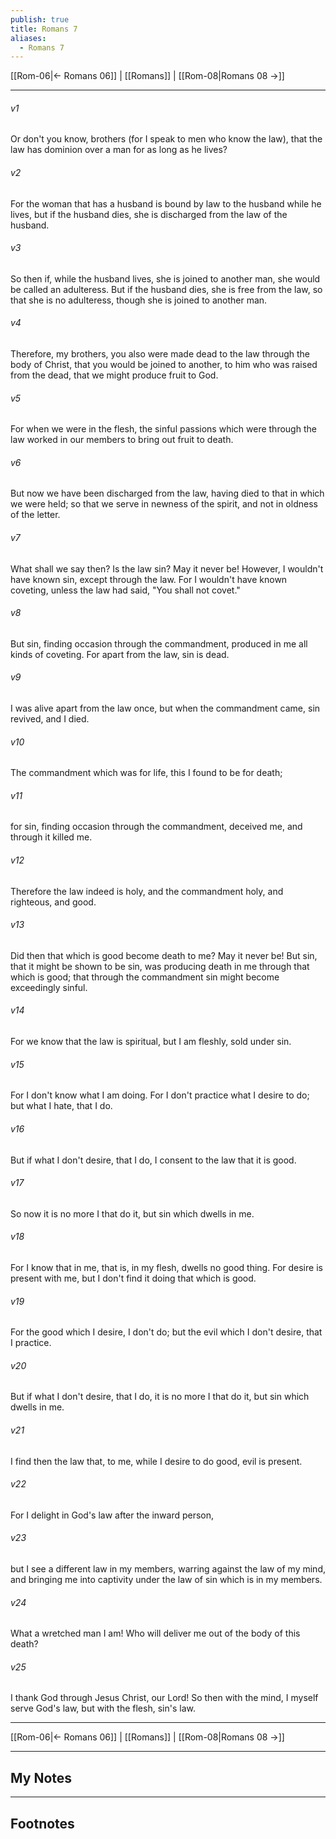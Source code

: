 ```yaml
---
publish: true
title: Romans 7
aliases:
  - Romans 7
---
```


[[Rom-06|← Romans 06]] | [[Romans]] | [[Rom-08|Romans 08 →]]
***



###### v1 
Or don't you know, brothers (for I speak to men who know the law), that the law has dominion over a man for as long as he lives? 

###### v2 
For the woman that has a husband is bound by law to the husband while he lives, but if the husband dies, she is discharged from the law of the husband. 

###### v3 
So then if, while the husband lives, she is joined to another man, she would be called an adulteress. But if the husband dies, she is free from the law, so that she is no adulteress, though she is joined to another man. 

###### v4 
Therefore, my brothers, you also were made dead to the law through the body of Christ, that you would be joined to another, to him who was raised from the dead, that we might produce fruit to God. 

###### v5 
For when we were in the flesh, the sinful passions which were through the law worked in our members to bring out fruit to death. 

###### v6 
But now we have been discharged from the law, having died to that in which we were held; so that we serve in newness of the spirit, and not in oldness of the letter. 

###### v7 
What shall we say then? Is the law sin? May it never be! However, I wouldn't have known sin, except through the law. For I wouldn't have known coveting, unless the law had said, "You shall not covet." 

###### v8 
But sin, finding occasion through the commandment, produced in me all kinds of coveting. For apart from the law, sin is dead. 

###### v9 
I was alive apart from the law once, but when the commandment came, sin revived, and I died. 

###### v10 
The commandment which was for life, this I found to be for death; 

###### v11 
for sin, finding occasion through the commandment, deceived me, and through it killed me. 

###### v12 
Therefore the law indeed is holy, and the commandment holy, and righteous, and good. 

###### v13 
Did then that which is good become death to me? May it never be! But sin, that it might be shown to be sin, was producing death in me through that which is good; that through the commandment sin might become exceedingly sinful. 

###### v14 
For we know that the law is spiritual, but I am fleshly, sold under sin. 

###### v15 
For I don't know what I am doing. For I don't practice what I desire to do; but what I hate, that I do. 

###### v16 
But if what I don't desire, that I do, I consent to the law that it is good. 

###### v17 
So now it is no more I that do it, but sin which dwells in me. 

###### v18 
For I know that in me, that is, in my flesh, dwells no good thing. For desire is present with me, but I don't find it doing that which is good. 

###### v19 
For the good which I desire, I don't do; but the evil which I don't desire, that I practice. 

###### v20 
But if what I don't desire, that I do, it is no more I that do it, but sin which dwells in me. 

###### v21 
I find then the law that, to me, while I desire to do good, evil is present. 

###### v22 
For I delight in God's law after the inward person, 

###### v23 
but I see a different law in my members, warring against the law of my mind, and bringing me into captivity under the law of sin which is in my members. 

###### v24 
What a wretched man I am! Who will deliver me out of the body of this death? 

###### v25 
I thank God through Jesus Christ, our Lord! So then with the mind, I myself serve God's law, but with the flesh, sin's law.

***
[[Rom-06|← Romans 06]] | [[Romans]] | [[Rom-08|Romans 08 →]]

---
## My Notes

---
## Footnotes